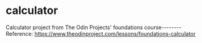 # calculator

Calculator project from The Odin Projects' foundations course--------
Reference: https://www.theodinproject.com/lessons/foundations-calculator
